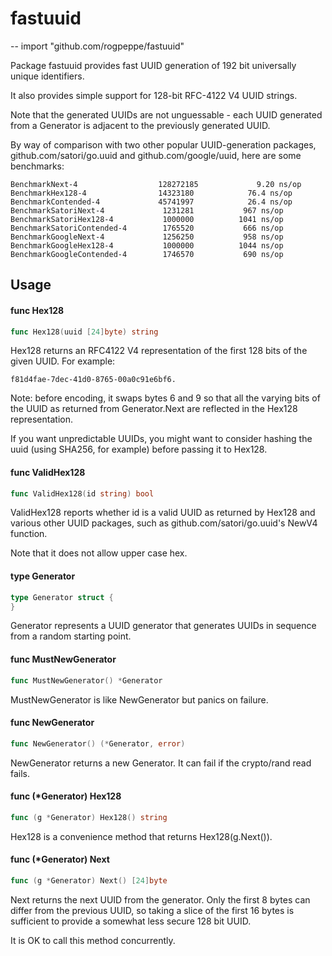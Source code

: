 # fastuuid
--
    import "github.com/rogpeppe/fastuuid"

Package fastuuid provides fast UUID generation of 192 bit universally unique
identifiers.

It also provides simple support for 128-bit RFC-4122 V4 UUID strings.

Note that the generated UUIDs are not unguessable - each UUID generated from a
Generator is adjacent to the previously generated UUID.

By way of comparison with two other popular UUID-generation packages,
github.com/satori/go.uuid and github.com/google/uuid, here are some benchmarks:

    BenchmarkNext-4                  128272185             9.20 ns/op
    BenchmarkHex128-4                14323180            76.4 ns/op
    BenchmarkContended-4             45741997            26.4 ns/op
    BenchmarkSatoriNext-4             1231281           967 ns/op
    BenchmarkSatoriHex128-4           1000000          1041 ns/op
    BenchmarkSatoriContended-4        1765520           666 ns/op
    BenchmarkGoogleNext-4             1256250           958 ns/op
    BenchmarkGoogleHex128-4           1000000          1044 ns/op
    BenchmarkGoogleContended-4        1746570           690 ns/op

## Usage

#### func  Hex128

```go
func Hex128(uuid [24]byte) string
```
Hex128 returns an RFC4122 V4 representation of the first 128 bits of the given
UUID. For example:

    f81d4fae-7dec-41d0-8765-00a0c91e6bf6.

Note: before encoding, it swaps bytes 6 and 9 so that all the varying bits of
the UUID as returned from Generator.Next are reflected in the Hex128
representation.

If you want unpredictable UUIDs, you might want to consider hashing the uuid
(using SHA256, for example) before passing it to Hex128.

#### func  ValidHex128

```go
func ValidHex128(id string) bool
```
ValidHex128 reports whether id is a valid UUID as returned by Hex128 and various
other UUID packages, such as github.com/satori/go.uuid's NewV4 function.

Note that it does not allow upper case hex.

#### type Generator

```go
type Generator struct {
}
```

Generator represents a UUID generator that generates UUIDs in sequence from a
random starting point.

#### func  MustNewGenerator

```go
func MustNewGenerator() *Generator
```
MustNewGenerator is like NewGenerator but panics on failure.

#### func  NewGenerator

```go
func NewGenerator() (*Generator, error)
```
NewGenerator returns a new Generator. It can fail if the crypto/rand read fails.

#### func (*Generator) Hex128

```go
func (g *Generator) Hex128() string
```
Hex128 is a convenience method that returns Hex128(g.Next()).

#### func (*Generator) Next

```go
func (g *Generator) Next() [24]byte
```
Next returns the next UUID from the generator. Only the first 8 bytes can differ
from the previous UUID, so taking a slice of the first 16 bytes is sufficient to
provide a somewhat less secure 128 bit UUID.

It is OK to call this method concurrently.
